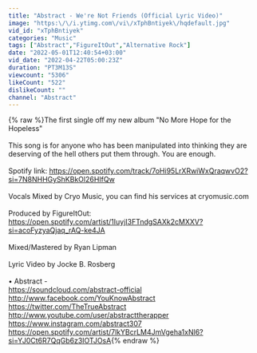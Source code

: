 ```yaml
---
title: "Abstract - We're Not Friends (Official Lyric Video)"
image: "https:\/\/i.ytimg.com\/vi\/xTphBntiyek\/hqdefault.jpg"
vid_id: "xTphBntiyek"
categories: "Music"
tags: ["Abstract","FigureItOut","Alternative Rock"]
date: "2022-05-01T12:40:54+03:00"
vid_date: "2022-04-22T05:00:23Z"
duration: "PT3M13S"
viewcount: "5306"
likeCount: "522"
dislikeCount: ""
channel: "Abstract"
---
```

{% raw %}The first single off my new album &quot;No More Hope for the Hopeless&quot;<br /><br />This song is for anyone who has been manipulated into thinking they are deserving of the hell others put them through. You are enough. <br /><br />Spotify link: <a rel="nofollow" target="blank" href="https://open.spotify.com/track/7oHi95LrXRwiWxQraqwvO2?si=7N8NHHGyShKBkOl26HIfQw">https://open.spotify.com/track/7oHi95LrXRwiWxQraqwvO2?si=7N8NHHGyShKBkOl26HIfQw</a><br /><br />Vocals Mixed by Cryo Music, you can find his services at cryomusic.com<br /><br />Produced by FigureItOut: <a rel="nofollow" target="blank" href="https://open.spotify.com/artist/1IuyjI3FTndgSAXk2cMXXV?si=acoFyzyaQjaq_rAQ-ke4JA">https://open.spotify.com/artist/1IuyjI3FTndgSAXk2cMXXV?si=acoFyzyaQjaq_rAQ-ke4JA</a><br /><br />Mixed/Mastered by Ryan Lipman<br /><br />Lyric Video by Jocke B. Rosberg<br /><br />• Abstract - <br /><a rel="nofollow" target="blank" href="https://soundcloud.com/abstract-official">https://soundcloud.com/abstract-official</a><br /><a rel="nofollow" target="blank" href="http://www.facebook.com/YouKnowAbstract">http://www.facebook.com/YouKnowAbstract</a><br /><a rel="nofollow" target="blank" href="https://twitter.com/TheTrueAbstract">https://twitter.com/TheTrueAbstract</a><br /><a rel="nofollow" target="blank" href="http://www.youtube.com/user/abstracttherapper">http://www.youtube.com/user/abstracttherapper</a><br /><a rel="nofollow" target="blank" href="https://www.instagram.com/abstract307">https://www.instagram.com/abstract307</a><br /><a rel="nofollow" target="blank" href="https://open.spotify.com/artist/7lkYBcrLM4JmVgeha1xNl6?si=YJ0Ct6R7QqGb6z3IOTJOsA">https://open.spotify.com/artist/7lkYBcrLM4JmVgeha1xNl6?si=YJ0Ct6R7QqGb6z3IOTJOsA</a>{% endraw %}
